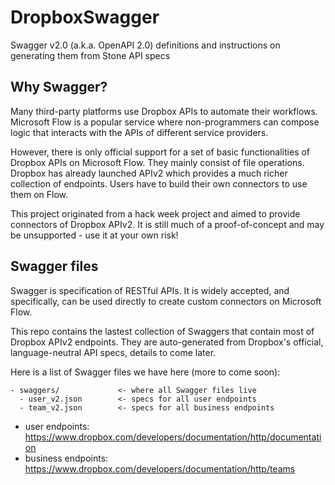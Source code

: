# DropboxSwagger

Swagger v2.0 (a.k.a. OpenAPI 2.0) definitions and instructions on generating them from Stone API specs

## Why Swagger?

Many third-party platforms use Dropbox APIs to automate their workflows. Microsoft Flow is a popular service where non-programmers can compose logic that interacts with the APIs of different service providers.

However, there is only official support for a set of basic functionalities of Dropbox APIs on Microsoft Flow. They mainly consist of file operations. Dropbox has already launched APIv2 which provides a much richer collection of endpoints. Users have to build their own connectors to use them on Flow.

This project originated from a hack week project and aimed to provide connectors of Dropbox APIv2. It is still much of a proof-of-concept and may be unsupported - use it at your own risk!

## Swagger files

Swagger is specification of RESTful APIs. It is widely accepted, and specifically, can be used directly to create custom connectors on Microsoft Flow.

This repo contains the lastest collection of Swaggers that contain most of Dropbox APIv2 endpoints. They are auto-generated from Dropbox's official, language-neutral API specs, details to come later.

Here is a list of Swagger files we have here (more to come soon):

```
- swaggers/             <- where all Swagger files live
  - user_v2.json        <- specs for all user endpoints
  - team_v2.json        <- specs for all business endpoints
```

* user endpoints: https://www.dropbox.com/developers/documentation/http/documentation
* business endpoints: https://www.dropbox.com/developers/documentation/http/teams


